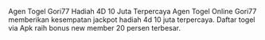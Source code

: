 Agen Togel Gori77 Hadiah 4D 10 Juta Terpercaya
Agen Togel Online Gori77 memberikan kesempatan jackpot hadiah 4d 10 juta terpercaya. Daftar togel via Apk raih bonus new member 20 persen terbesar.
